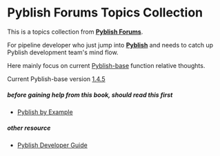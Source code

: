 # Pyblish Forums Topics Collection

This is a topics collection from **[Pyblish Forums](http://forums.pyblish.com/)**.

For pipeline developer who just jump into **[Pyblish](http://pyblish.com/)** and needs to catch up Pyblish development team's mind flow.

Here mainly focus on current [Pyblish-base](https://github.com/pyblish/pyblish-base) function relative thoughts.

Current Pyblish-base version [1.4.5](https://github.com/pyblish/pyblish-base/releases/tag/1.4.5)


##### before gaining help from this book, should read this first
* [Pyblish by Example](https://learn.pyblish.com/)

##### other resource
* [Pyblish Developer Guide](https://pyblish.gitbooks.io/developer-guide/content/)